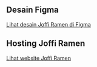 ## Desain Figma

[Lihat desain Joffi Ramen di Figma](https://www.figma.com/design/hhHPEprTIXxpPFZP6xPfZj/Joffi-Ramen?node-id=31-4&t=DUlRXCZm9ydACC0O-0)

## Hosting Joffi Ramen

[Lihat website Joffi Ramen](https://joffiramen11.rf.gd)
